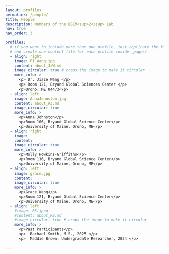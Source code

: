 ```yaml
---
layout: profiles
permalink: /people/
title: People
description: Members of the BGEM<sup>2</sup> Lab
nav: true
nav_order: 3

profiles:
  # if you want to include more than one profile, just replicate the following block
  # and create one content file for each profile inside _pages/
  - align: right
    image: PI_Wang.jpg
    content: about_JzW.md
    image_circular: true # crops the image to make it circular
    more_info: >
      <p> Dr. Jiaze Wang </p>
      <p> Room 121, Bryand Global Sciences Center </p>
      <p>Orono, ME 04473</p>
  - align: left
    image: AnnaJohnston.jpg
    content: about_AJ.md
    image_circular: true
    more_info: >
      <p>Anna Johnston</p>
      <p>Room 106, Bryand Global Science Center</p>
      <p>University of Maine, Orono, ME</p>
  - align: right
    image:
    content: 
    image_circular: true
    more_info: >
      <p>Molly Howkins-Griffiths</p>
      <p>Room 116, Bryand Global Science Center</p>
      <p>University of Maine, Orono, ME</p>
  - align: left
    image: grace.jpg
    content:
    image_circular: true
    more_info: >
      <p>Grace Wang</p>
      <p>Room 121, Bryand Global Science Center</p>
      <p>University of Maine, Orono, ME</p>
  - align: left
    #image: RS.jpeg
    #content: about_RS.md
    #image_circular: true # crops the image to make it circular
    more_info: >
      <p>Past Participants</p>
      <p>  Rachael Smith, M.S., 2025 </p>
      <p>  Maddie Brown, Undergradate Researcher, 2024 </p>
     
---
```

